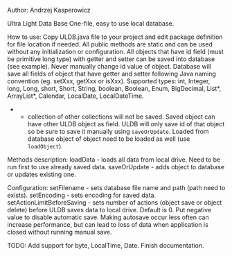 Author: Andrzej Kasperowicz


Ultra Light Data Base
One-file, easy to use local database.


How to use:
Copy ULDB.java file to your project and edit package definition for file location if needed.
All public methods are static and can be used without any initialization or configuration.
All objects that have id field (must be primitive long type) with getter and setter can be saved into database (see example).
Never manually change id value of object.
Database will save all fields of object that have getter and setter following Java naming convention (eg. setXxx, getXxx or isXxx).
Supported types: int, Integer, long, Long, short, Short, String, boolean, Boolean, Enum, BigDecimal, List*, ArrayList*, Calendar, LocalDate, LocalDateTime.
* - collection of other collections will not be saved.
Saved object can have other ULDB object as field. ULDB will only save id of that object so be sure to save it manually using `saveOrUpdate`. Loaded from database object of object need to be loaded as well (use `loadObject`).


Methods description:
loadData - loads all data from local drive. Need to be run first to use already saved data.
saveOrUpdate - adds object to database or updates existing one.


Configuration:
setFilename - sets database file name and path (path need to exists).
setEncoding - sets encoding for saved data.
setActionLimitBeforeSaving - sets number of actions (object save or object delete) before ULDB saves data to local drive. Default is 0. Put negative value to disable automatic save. Making autosave occur less often can increase performance, but can lead to loss of data when application is closed without running manual save.


TODO:
Add support for byte, LocalTime, Date.
Finish documentation.